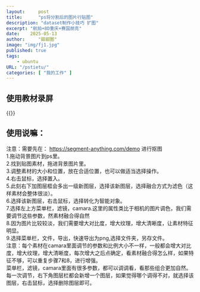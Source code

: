 ```yaml
---
layout:     post
title:      "ps将分割后的图片行贴图"
description: "dataset制作小技巧 扩图"
excerpt: "航拍+8D重庆+赛国朋克"
date:    2025-05-13
author:     "甜甜圈"
image: "img/fj1.jpg"
published: true 
tags:
    - ubuntu 
URL: "/pstietu/"
categories: [ "我的工作" ]    
---
```

## 使用教材录屏
{{<bilibili src="//player.bilibili.com/player.html?isOutside=true&aid=114731394275235&bvid=BV1cMKtzVELK&cid=30652302812&p=1">}}
## 使用说嘛：
注意：需要先在： https://segment-anything.com/demo 进行抠图  
1.拖动背景图片到ps里。  
2.找到贴图素材，拖进背景图片里。  
3.调整素材的大小和位置，放在合适位置，也可以做适当选择操作。   
4.右击鼠标，选择置入。  
5.此刻右下加图层框会多出一级新图层，选择该新图层，选择融合方式为滤色（这样素材会整体很淡）。  
6.选择该新图层，右击鼠标，选择转化为智能对象。  
7.选择左上方菜单栏，滤镜，camara.这里的属性类比于相机的图片调色，我们需要调节这些参数，然素材融合得自然  
8.因为图片比较较淡，我们需要增大对比度，增大纹理，增大清晰度，让素材特征明显。  
9.选择菜单栏，文件，导出，快速导出为png,选择文件夹，另存文件。  
注意：每个素材在camara里面调节的参数和比例大小不一样，一般都会增大对比度，增大纹理，增大清晰度，每次增大之后点确定，看素材融合得怎么样，如果特征不够，可以重复步骤7和8，进行增强。  
菜单栏，滤镜，camara里面有很多参数，都可以调调看，看那些组合更加自然。  
每一次调节，右下角图层栏都会新增一个图层，如果觉得哪个调得不对，就选择该图层，右击鼠标，选择删除图层即可。  


